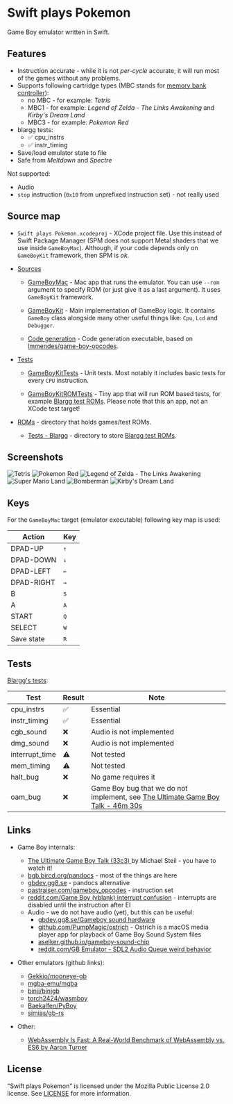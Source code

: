 # Swift plays Pokemon

Game Boy emulator written in Swift.

## Features

* Instruction accurate - while it is not *per-cycle* accurate, it will run most of the games without any problems.
* Supports following cartridge types (MBC stands for [memory bank controller](http://bgb.bircd.org/pandocs.htm#memorybankcontrollers)):
  - no MBC - for example: *Tetris*
  - MBC1 - for example: *Legend of Zelda - The Links Awakening* and *Kirby's Dream Land*
  - MBC3 - for example: *Pokemon Red*
* blargg tests:
  * ✅ cpu\_instrs
  * ✅  instr\_timing
* Save/load emulator state to file
* Safe from *Meltdown* and *Spectre*

Not supported:

* Audio
* `stop` instruction (`0x10` from unprefixed instruction set) - not really used

## Source map

- `Swift plays Pokemon.xcodeproj` - XCode project file. Use this instead of Swift Package Manager (SPM does not support Metal shaders that we use inside `GameBoyMac`). Although, if your code depends only on `GameBoyKit` framework, then SPM is *ok*.

- [Sources](Sources)

  - [GameBoyMac](Sources/GameBoyMac) - Mac app that runs the emulator. You can use `--rom` argument to specify ROM (or just give it as a last argument). It uses `GameBoyKit` framework.

  - [GameBoyKit](Sources/GameBoyKit) - Main implementation of GameBoy logic. It contains `GameBoy` class alongside many other useful things like: `Cpu`, `Lcd` and `Debugger`.

  - [Code generation](Sources/Code%20generation) - Code generation executable, based on [lmmendes/game-boy-opcodes](https://github.com/lmmendes/game-boy-opcodes).

- [Tests](Tests)

  - [GameBoyKitTests](Tests/GameBoyKitTests) - Unit tests. Most notably it includes basic tests for every `CPU` instruction.

  - [GameBoyKitROMTests](Tests/GameBoyKitROMTests) - Tiny app that will run ROM based tests, for example [Blargg test ROMs](https://gbdev.gg8.se/files/roms/blargg-gb-tests/). Please note that this an app, not an XCode test target!

- [ROMs](ROMs) - directory that holds games/test ROMs.

  - [Tests - Blargg](ROMs/Tests%20-%20Blargg) - directory to store [Blargg test ROMs](https://gbdev.gg8.se/files/roms/blargg-gb-tests/).

## Screenshots

![Tetris](/Images/Tetris.png)
![Pokemon Red](/Images/Pokemon%20Red.png)
![Legend of Zelda - The Links Awakening](/Images/Legend%20of%20Zelda.png)
![Super Mario Land](/Images/Super%20Mario%20Land.png)
![Bomberman](/Images/Bomberman.png)
![Kirby's Dream Land](/Images/Kirbys%20Dream%20Land.png)

## Keys

For the `GameBoyMac` target (emulator executable) following key map is used:

| Action | Key |
| --- | --- |
| DPAD-UP | <kbd>↑</kbd> |
| DPAD-DOWN | <kbd>↓</kbd> |
| DPAD-LEFT | <kbd>←</kbd> |
| DPAD-RIGHT | <kbd>→</kbd> |
| B | <kbd>S</kbd> |
| A | <kbd>A</kbd> |
| START | <kbd>Q</kbd> |
| SELECT | <kbd>W</kbd> |
| Save state | <kbd>R</kbd> |

## Tests

[Blargg's tests](http://gbdev.gg8.se/wiki/articles/Test_ROMs):

| Test | Result | Note |
| --- | --- | --- |
| cpu\_instrs | ✅ | Essential |
| instr\_timing | ✅ | Essential |
| cgb\_sound | ❌ | Audio is not implemented |
| dmg\_sound | ❌ | Audio is not implemented |
| interrupt\_time | ⚠️ | Not tested |
| mem\_timing | ⚠️ | Not tested |
| halt\_bug | ❌ | No game requires it |
| oam\_bug | ❌ | Game Boy bug that we do not implement, see [The Ultimate Game Boy Talk - 46m 30s](https://youtu.be/HyzD8pNlpwI?t=2791) |

## Links

- Game Boy internals:
  - [The Ultimate Game Boy Talk (33c3)
](https://www.youtube.com/watch?v=HyzD8pNlpwI) by Michael Steil - you have to watch it!
  - [bgb.bircd.org/pandocs](http://bgb.bircd.org/pandocs.htm) - most of the things are here
  - [gbdev.gg8.se](https://gbdev.gg8.se/wiki/articles/Main_Page) - pandocs alternative
  - [pastraiser.com/gameboy_opcodes](https://www.pastraiser.com/cpu/gameboy/gameboy_opcodes.html) - instruction set
  - [reddit.com/Game Boy (vblank) interrupt confusion](https://www.reddit.com/r/EmuDev/comments/7rm8l2/game_boy_vblank_interrupt_confusion/) - interrupts are disabled until the instruction after EI
  - Audio - we do not have audio (yet), but this can be useful:
    - [gbdev.gg8.se/Gameboy sound hardware](https://gbdev.gg8.se/wiki/articles/Gameboy_sound_hardware)
    - [github.com/PumpMagic/ostrich](https://github.com/PumpMagic/ostrich) - Ostrich is a macOS media player app for playback of Game Boy Sound System files
    - [aselker.github.io/gameboy-sound-chip](https://aselker.github.io/gameboy-sound-chip/)
    - [reddit.com/GB Emulator - SDL2 Audio Queue weird behavior](https://www.reddit.com/r/EmuDev/comments/bnprrf/gb_emulator_sdl2_audio_queue_weird_behavior/)

- Other emulators (github links):
  - [Gekkio/mooneye-gb](https://github.com/Gekkio/mooneye-gb)
  - [mgba-emu/mgba](https://github.com/mgba-emu/mgba)
  - [binji/binjgb](https://github.com/binji/binjgb)
  - [torch2424/wasmboy](https://github.com/torch2424/wasmboy)
  - [Baekalfen/PyBoy](https://github.com/Baekalfen/PyBoy)
  - [simias/gb-rs](https://github.com/simias/gb-rs)

- Other:
  - [WebAssembly Is Fast: A Real-World Benchmark of WebAssembly vs. ES6 by Aaron Turner](https://medium.com/@torch2424/webassembly-is-fast-a-real-world-benchmark-of-webassembly-vs-es6-d85a23f8e193)

## License

“Swift plays Pokemon” is licensed under the Mozilla Public License 2.0 license.
See [LICENSE](LICENSE) for more information.
